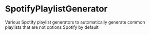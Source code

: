 # SpotifyPlaylistGenerator
Various Spotify playlist generators to automatically generate common playlists that are not options Spotify by default
